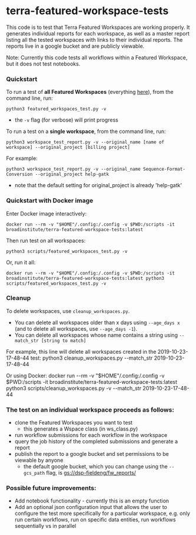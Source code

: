 # terra-featured-workspace-tests
This code is to test that Terra Featured Workspaces are working properly. It generates individual reports for each workspace, as well as a master report listing all the tested workspaces with links to their individual reports. The reports live in a google bucket and are publicly viewable.

Note: Currently this code tests all workflows within a Featured Workspace, but it does not test notebooks.

### Quickstart
To run a test of **all Featured Workspaces** (everything [here](https://app.terra.bio/#library/showcase)), from the command line, run:

    python3 featured_workspaces_test.py -v
- the `-v` flag (for verbose) will print progress

To run a test on a **single workspace**, from the command line, run:

    python3 workspace_test_report.py -v --original_name [name of workspace] --original_project [billing project]

For example:

    python3 workspace_test_report.py -v --original_name Sequence-Format-Conversion --original_project help-gatk
- note that the default setting for original_project is already 'help-gatk'

### Quickstart with Docker image
Enter Docker image interactively:

    docker run --rm -v "$HOME"/.config:/.config -v $PWD:/scripts -it broadinstitute/terra-featured-workspace-tests:latest

Then run test on all workspaces:

    python3 scripts/featured_workspaces_test.py -v


Or, run it all:

    docker run --rm -v "$HOME"/.config:/.config -v $PWD:/scripts -it broadinstitute/terra-featured-workspace-tests:latest python3 scripts/featured_workspaces_test.py -v

### Cleanup
To delete workspaces, use `cleanup_workspaces.py`. 
- You can delete all workspaces older than x days using `--age_days x` 
(and to delete all workspaces, use `--age_days -1`). 
- You can delete all workspaces whose name contains a string using `--match_str [string to match]`

For example, this line will delete all workspaces created in the 2019-10-23-17-48-44 test:
    python3 cleanup_workspaces.py --match_str 2019-10-23-17-48-44


Or using Docker:
    docker run --rm -v "$HOME"/.config:/.config -v $PWD:/scripts -it broadinstitute/terra-featured-workspace-tests:latest python3 scripts/cleanup_workspaces.py -v --match_str 2019-10-23-17-48-44


### The test on an individual workspace proceeds as follows:
- clone the Featured Workspaces you want to test
    - this generates a Wspace class (in ws_class.py)
- run workflow submissions for each workflow in the workspace
- query the job history of the completed submissions and generate a report
- publish the report to a google bucket and set permissions to be viewable by anyone
    - the default google bucket, which you can change using the `--gcs_path` flag, is [gs://dsp-fieldeng/fw_reports/](https://console.cloud.google.com/storage/browser/dsp-fieldeng/fw_reports?project=broad-dsde-dev)



### Possible future improvements:
- Add notebook functionality - currently this is an empty function
- Add an optional json configuration input that allows the user to configure the test more specifically for a particular workspace, e.g. only run certain workflows, run on specific data entities, run workflows sequentially vs in parallel